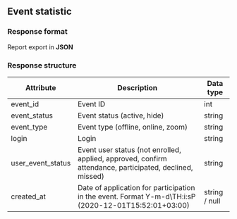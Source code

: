 ## Event statistic
### Response format
Report export in **JSON**
### Response structure
| Attribute         | Description                                                                                             | Data type     |
|-------------------|---------------------------------------------------------------------------------------------------------|---------------|
| event_id          | Event ID                                                                                                | int           |
| event_status      | Event status (active, hide)                                                                             | string        |
| event_type        | Event type (offline, online, zoom)                                                                      | string        |
| login             | Login                                                                                                   | string        |
| user_event_status | Event user status (not enrolled, applied, approved, confirm attendance, participated, declined, missed) | string        |
| created_at        | Date of application for participation in the event. Format Y-m-d\TH:i:sP (2020-12-01T15:52:01+03:00)    | string / null |
